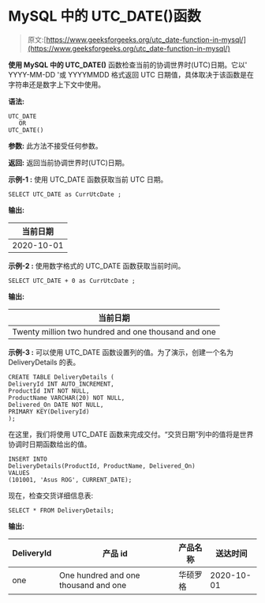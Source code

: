 # MySQL 中的 UTC_DATE()函数

> 原文:[https://www.geeksforgeeks.org/utc_date-function-in-mysql/](https://www.geeksforgeeks.org/utc_date-function-in-mysql/)

**使用 MySQL 中的 UTC_DATE()** 函数检查当前的协调世界时(UTC)日期。它以' YYYY-MM-DD '或 YYYYMMDD 格式返回 UTC 日期值，具体取决于该函数是在字符串还是数字上下文中使用。

**语法:**

```
UTC_DATE
   OR
UTC_DATE()

```

**参数:**
此方法不接受任何参数。

**返回:**
返回当前协调世界时(UTC)日期。

**示例-1 :**
使用 UTC_DATE 函数获取当前 UTC 日期。

```
SELECT UTC_DATE as CurrUtcDate ;

```

**输出:**

| 当前日期 |
| --- |
| 2020-10-01 |

**示例-2 :**
使用数字格式的 UTC_DATE 函数获取当前时间。

```
SELECT UTC_DATE + 0 as CurrUtcDate ;

```

**输出:**

| 当前日期 |
| --- |
| Twenty million two hundred and one thousand and one |

**示例-3 :**
可以使用 UTC_DATE 函数设置列的值。为了演示，创建一个名为 DeliveryDetails 的表。

```
CREATE TABLE DeliveryDetails (
DeliveryId INT AUTO_INCREMENT,
ProductId INT NOT NULL,
ProductName VARCHAR(20) NOT NULL,
Delivered_On DATE NOT NULL,
PRIMARY KEY(DeliveryId)
);

```

在这里，我们将使用 UTC_DATE 函数来完成交付。“交货日期”列中的值将是世界协调时日期函数给出的值。

```
INSERT INTO  
DeliveryDetails(ProductId, ProductName, Delivered_On)
VALUES
(101001, 'Asus ROG', CURRENT_DATE);

```

现在，检查交货详细信息表:

```
SELECT * FROM DeliveryDetails;

```

**输出:**

| DeliveryId | 产品 id | 产品名称 | 送达时间 |
| --- | --- | --- | --- |
| one | One hundred and one thousand and one | 华硕罗格 | 2020-10-01 |